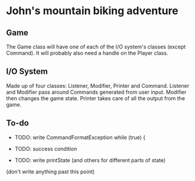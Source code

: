 John's mountain biking adventure
================================

Game
----

The Game class will have one of each of the I/O system's classes (except Command). It will probably also need a handle on the Player class.

I/O System
----------

Made up of four classes: Listener, Modifier, Printer and Command. Listener and Modifier pass around Commands generated from user input. Modifier then changes the game state. Printer takes care of all the output from the game.

To-do
-----


* TODO: write CommandFormatException while (true) { 

* TODO: success condition 

* TODO: write printState (and others for different parts of state)

(don't write anything past this point)
